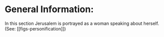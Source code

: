 # General Information:

In this section Jerusalem is portrayed as a woman speaking about herself. (See: [[figs-personification]])